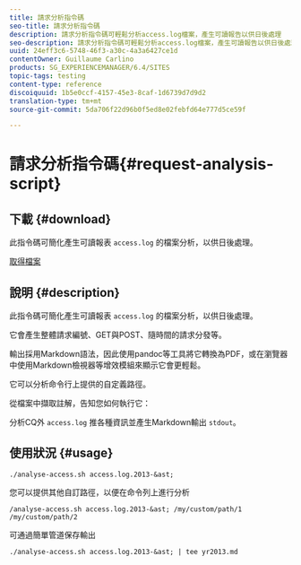 ```yaml
---
title: 請求分析指令碼
seo-title: 請求分析指令碼
description: 請求分析指令碼可輕鬆分析access.log檔案，產生可讀報告以供日後處理
seo-description: 請求分析指令碼可輕鬆分析access.log檔案，產生可讀報告以供日後處理
uuid: 24eff3c6-5748-46f3-a30c-4a3a6427ce1d
contentOwner: Guillaume Carlino
products: SG_EXPERIENCEMANAGER/6.4/SITES
topic-tags: testing
content-type: reference
discoiquuid: 1b5e0ccf-4157-45e3-8caf-1d6739d7d9d2
translation-type: tm+mt
source-git-commit: 5da706f22d96b0f5ed8e02febfd64e777d5ce59f

---
```



# 請求分析指令碼{#request-analysis-script}

## 下載 {#download}

此指令碼可簡化產生可讀報表 `access.log` 的檔案分析，以供日後處理。

[取得檔案](assets/analyse-access.sh)

## 說明 {#description}

此指令碼可簡化產生可讀報表 `access.log` 的檔案分析，以供日後處理。

它會產生整體請求編號、GET與POST、隨時間的請求分發等。

輸出採用Markdown語法，因此使用pandoc等工具將它轉換為PDF，或在瀏覽器中使用Markdown檢視器等增效模組來顯示它會更輕鬆。

它可以分析命令行上提供的自定義路徑。

從檔案中擷取註解，告知您如何執行它：

分析CQ外 `access.log` 推各種資訊並產生Markdown輸出 `stdout`。

## 使用狀況 {#usage}

`./analyse-access.sh access.log.2013-&ast;`

您可以提供其他自訂路徑，以便在命令列上進行分析

`/analyse-access.sh access.log.2013-&ast; /my/custom/path/1 /my/custom/path/2`

可通過簡單管道保存輸出

`./analyse-access.sh access.log.2013-&ast; | tee yr2013.md`
